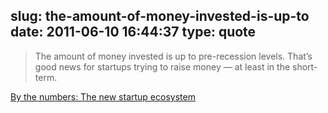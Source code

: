 slug: the-amount-of-money-invested-is-up-to
date: 2011-06-10 16:44:37
type: quote
---

> The amount of money invested is up to pre-recession levels. That’s good news for startups trying to raise money — at least in the short-term.

[By the numbers: The new startup ecosystem](http://gigaom.com/2011/06/10/by-the-numbers-the-new-startup-ecosystem/?utm_source=feedburner&utm_medium=feed&utm_campaign=Feed%3A+OmMalik+%28GigaOM%3A+Tech%29)
